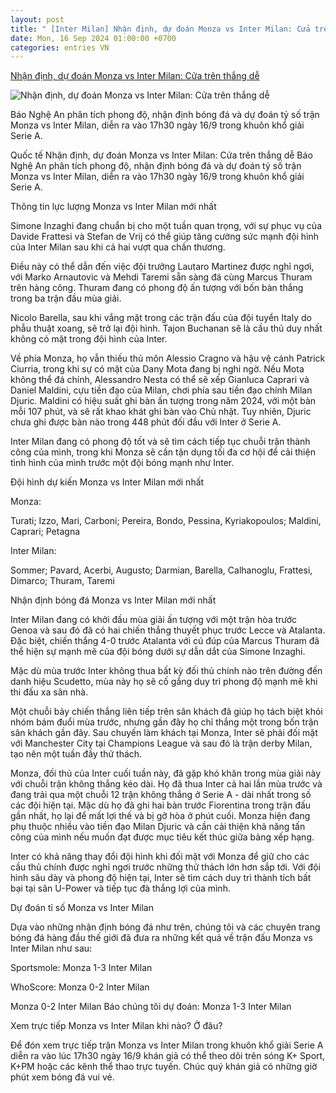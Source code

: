 ```yaml
---
layout: post
title: " [Inter Milan] Nhận định, dự đoán Monza vs Inter Milan: Cửa trên thắng dễ"
date: Mon, 16 Sep 2024 01:00:00 +0700
categories: entries VN
---
```

[Nhận định, dự đoán Monza vs Inter Milan: Cửa trên thắng dễ](https://baonghean.vn/nhan-dinh-du-doan-monza-vs-inter-milan-cua-tren-thang-de-10280392.html)

![Nhận định, dự đoán Monza vs Inter Milan: Cửa trên thắng dễ](https://bna.1cdn.vn/thumbs/1200x630/2024/09/14/gazettengr.com-wp-content-uploads-_whatsapp-image-2023-08-20-at-9.46.13-am.jpeg)

Báo Nghệ An phân tích phong độ, nhận định bóng đá và dự đoán tỷ số trận Monza vs Inter Milan, diễn ra vào 17h30 ngày 16/9 trong khuôn khổ giải Serie A.

Quốc tế Nhận định, dự đoán Monza vs Inter Milan: Cửa trên thắng dễ Báo Nghệ An phân tích phong độ, nhận định bóng đá và dự đoán tỷ số trận Monza vs Inter Milan, diễn ra vào 17h30 ngày 16/9 trong khuôn khổ giải Serie A.

Thông tin lực lượng Monza vs Inter Milan mới nhất

Simone Inzaghi đang chuẩn bị cho một tuần quan trọng, với sự phục vụ của Davide Frattesi và Stefan de Vrij có thể giúp tăng cường sức mạnh đội hình của Inter Milan sau khi cả hai vượt qua chấn thương.

Điều này có thể dẫn đến việc đội trưởng Lautaro Martinez được nghỉ ngơi, với Marko Arnautovic và Mehdi Taremi sẵn sàng đá cùng Marcus Thuram trên hàng công. Thuram đang có phong độ ấn tượng với bốn bàn thắng trong ba trận đầu mùa giải.

Nicolo Barella, sau khi vắng mặt trong các trận đấu của đội tuyển Italy do phẫu thuật xoang, sẽ trở lại đội hình. Tajon Buchanan sẽ là cầu thủ duy nhất không có mặt trong đội hình của Inter.

Về phía Monza, họ vẫn thiếu thủ môn Alessio Cragno và hậu vệ cánh Patrick Ciurria, trong khi sự có mặt của Dany Mota đang bị nghi ngờ. Nếu Mota không thể đá chính, Alessandro Nesta có thể sẽ xếp Gianluca Caprari và Daniel Maldini, cựu tiền đạo của Milan, chơi phía sau tiền đạo chính Milan Djuric. Maldini có hiệu suất ghi bàn ấn tượng trong năm 2024, với một bàn mỗi 107 phút, và sẽ rất khao khát ghi bàn vào Chủ nhật. Tuy nhiên, Djuric chưa ghi được bàn nào trong 448 phút đối đầu với Inter ở Serie A.

Inter Milan đang có phong độ tốt và sẽ tìm cách tiếp tục chuỗi trận thành công của mình, trong khi Monza sẽ cần tận dụng tối đa cơ hội để cải thiện tình hình của mình trước một đội bóng mạnh như Inter.

Đội hình dự kiến Monza vs Inter Milan mới nhất

Monza:

Turati; Izzo, Mari, Carboni; Pereira, Bondo, Pessina, Kyriakopoulos; Maldini, Caprari; Petagna

Inter Milan:

Sommer; Pavard, Acerbi, Augusto; Darmian, Barella, Calhanoglu, Frattesi, Dimarco; Thuram, Taremi

Nhận định bóng đá Monza vs Inter Milan mới nhất

Inter Milan đang có khởi đầu mùa giải ấn tượng với một trận hòa trước Genoa và sau đó đã có hai chiến thắng thuyết phục trước Lecce và Atalanta. Đặc biệt, chiến thắng 4-0 trước Atalanta với cú đúp của Marcus Thuram đã thể hiện sự mạnh mẽ của đội bóng dưới sự dẫn dắt của Simone Inzaghi.

Mặc dù mùa trước Inter không thua bất kỳ đối thủ chính nào trên đường đến danh hiệu Scudetto, mùa này họ sẽ cố gắng duy trì phong độ mạnh mẽ khi thi đấu xa sân nhà.

Một chuỗi bảy chiến thắng liên tiếp trên sân khách đã giúp họ tách biệt khỏi nhóm bám đuổi mùa trước, nhưng gần đây họ chỉ thắng một trong bốn trận sân khách gần đây. Sau chuyến làm khách tại Monza, Inter sẽ phải đối mặt với Manchester City tại Champions League và sau đó là trận derby Milan, tạo nên một tuần đầy thử thách.

Monza, đối thủ của Inter cuối tuần này, đã gặp khó khăn trong mùa giải này với chuỗi trận không thắng kéo dài. Họ đã thua Inter cả hai lần mùa trước và đang trải qua một chuỗi 12 trận không thắng ở Serie A - dài nhất trong số các đội hiện tại. Mặc dù họ đã ghi hai bàn trước Fiorentina trong trận đấu gần nhất, họ lại để mất lợi thế và bị gỡ hòa ở phút cuối. Monza hiện đang phụ thuộc nhiều vào tiền đạo Milan Djuric và cần cải thiện khả năng tấn công của mình nếu muốn đạt được mục tiêu kết thúc giữa bảng xếp hạng.

Inter có khả năng thay đổi đội hình khi đối mặt với Monza để giữ cho các cầu thủ chính được nghỉ ngơi trước những thử thách lớn hơn sắp tới. Với đội hình sâu dày và phong độ hiện tại, Inter sẽ tìm cách duy trì thành tích bất bại tại sân U-Power và tiếp tục đà thắng lợi của mình.

Dự đoán tỉ số Monza vs Inter Milan

Dựa vào những nhận định bóng đá như trên, chúng tôi và các chuyên trang bóng đá hàng đầu thế giới đã đưa ra những kết quả về trận đấu Monza vs Inter Milan như sau:

Sportsmole: Monza 1-3 Inter Milan

WhoScore: Monza 0-2 Inter Milan

Monza 0-2 Inter Milan Báo chúng tôi dự đoán: Monza 1-3 Inter Milan

Xem trực tiếp Monza vs Inter Milan khi nào? Ở đâu?

Để đón xem trực tiếp trận Monza vs Inter Milan trong khuôn khổ giải Serie A diễn ra vào lúc 17h30 ngày 16/9 khán giả có thể theo dõi trên sóng K+ Sport, K+PM hoặc các kênh thể thao trực tuyến. Chúc quý khán giả có những giờ phút xem bóng đá vui vẻ.

